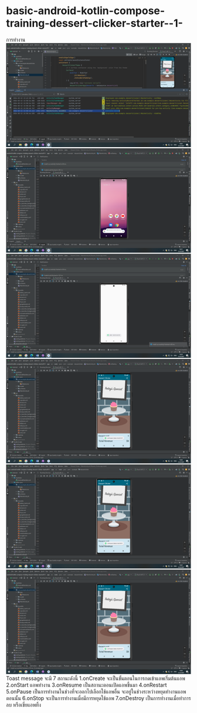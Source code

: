 # basic-android-kotlin-compose-training-dessert-clicker-starter--1-
 การทำงาน
<img src=22.png>
<img src=23.png>
<img src=24.png>
<img src=25.png>
<img src=26.png>
<img src=27.png>
Toast message จะมี 7 สถานะดังนี้ 1.onCreate จะเป็นขั้นตอนในการกดเข้าแอพเริ่มต้นแอพ 2.onStart แอพทำงาน 3.onResume เป็นสถานะตอนเปิดแอพขึ้นมา 4.onRestart 5.onPause เป็นการทำงานในช่วงที่จะออกไปเลือกใช้แอพอื่น จะอยู่ในช่วงระหว่างหยุดทำงานแอพตอนนั้น 6.onStop จะเป็นการทำงานเมื่อมีการหยุดใช้แอพ 7.onDestroy เป็นการทำงานเมื่อทำการลบ หรือเขี่ยแอพทิ้ง 
